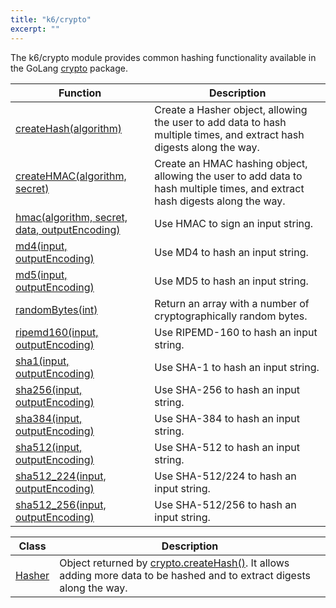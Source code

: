 ```yaml
---
title: "k6/crypto"
excerpt: ""
---
```

The k6/crypto module provides common hashing functionality available in the GoLang [crypto](https://golang.org/pkg/crypto/) package.

| Function | Description |
| -------- | ----------- |
| [createHash(algorithm)](/javascript-api/k6-crypto/createhash-algorithm)  | Create a Hasher object, allowing the user to add data to hash multiple times, and extract hash digests along the way. |
| [createHMAC(algorithm, secret)](/javascript-api/k6-crypto/createhmac-algorithm-secret)  | Create an HMAC hashing object, allowing the user to add data to hash multiple times, and extract hash digests along the way. |
| [hmac(algorithm, secret, data, outputEncoding)](/javascript-api/k6-crypto/hmac-algorithm-secret-data-outputencoding)  | Use HMAC to sign an input string. |
| [md4(input, outputEncoding)](/javascript-api/k6-crypto/md4-input-outputencoding)  | Use MD4 to hash an input string. |
| [md5(input, outputEncoding)](/javascript-api/k6-crypto/md5-input-outputencoding)  | Use MD5 to hash an input string. |
| [randomBytes(int)](/javascript-api/k6-crypto/randombytes-int)  | Return an array with a number of cryptographically random bytes. |
| [ripemd160(input, outputEncoding)](/javascript-api/k6-crypto/ripemd160-input-outputencoding)  | Use RIPEMD-160 to hash an input string. |
| [sha1(input, outputEncoding)](/javascript-api/k6-crypto/sha1-input-outputencoding)  | Use SHA-1 to hash an input string. |
| [sha256(input, outputEncoding)](/javascript-api/k6-crypto/sha256-input-outputencoding)  | Use SHA-256 to hash an input string. |
| [sha384(input, outputEncoding)](/javascript-api/k6-crypto/sha384-input-outputencoding)  | Use SHA-384 to hash an input string. |
| [sha512(input, outputEncoding)](/javascript-api/k6-crypto/sha512-input-outputencoding)  | Use SHA-512 to hash an input string. |
| [sha512_224(input, outputEncoding)](/javascript-api/k6-crypto/sha512_224-input-outputencoding)  | Use SHA-512/224 to hash an input string. |
| [sha512_256(input, outputEncoding)](/javascript-api/k6-crypto/sha512_256-input-outputencoding)  | Use SHA-512/256 to hash an input string. |


| Class | Description |
| -------- | ----------- |
| [Hasher](/javascript-api/k6-crypto/hasher) | Object returned by [crypto.createHash()](/javascript-api/k6-crypto/createhash-algorithm). It allows adding more data to be hashed and to extract digests along the way. |
